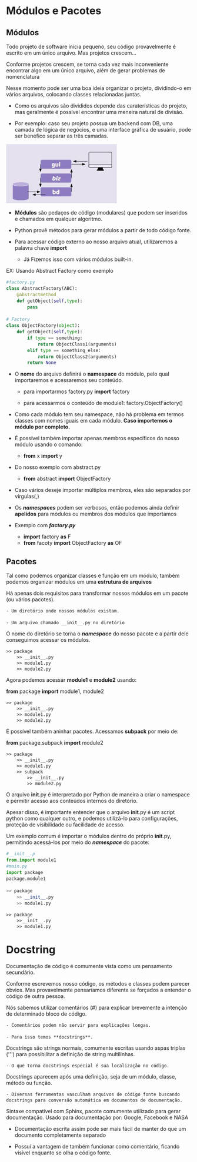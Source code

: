 # Módulos e Pacotes

## Módulos

Todo projeto de software inicia pequeno, seu código provavelmente é escrito em um único arquivo. Mas projetos crescem...

Conforme projetos crescem, se torna cada vez mais inconveniente encontrar algo em um único arquivo, além de gerar problemas de nomenclatura

Nesse momento pode ser uma boa ideia organizar o projeto, dividindo-o em vários arquivos, colocando classes relacionadas juntas.

- Como os arquivos são divididos depende das caraterísticas do projeto, mas geralmente é possível encontrar uma meneira natural de divisão.

- Por exemplo: caso seu projeto possua um backend com DB, uma camada de lógica de negócios, e uma interface gráfica de usuário, pode ser benéfico separar as três camadas.

<img src="/.assets/div.jpg">

- **Módulos** são pedaços de código (modulares) que podem ser inseridos e chamados em qualquer algoritmo.

- Python provê métodos para gerar módulos a partir de todo código fonte.

- Para acessar código externo ao nosso arquivo atual, utilizaremos a palavra chave **import**

    - Já Fizemos isso com vários módulos built-in.

EX: Usando Abstract Factory como exemplo

```python
#factory.py
class AbstractFactory(ABC):
    @abstractmethod
    def getObject(self,type):
        pass

# Factory
class ObjectFactory(object):
    def getObject(self,type):
        if type == something:
            return ObjectClass1(arguments)
        elif type == something_else:
            return ObjectClass2(arguments)
        return None

```

- O **nome** do arquivo definirá o **namespace** do módulo, pelo qual importaremos e acessaremos seu conteúdo.
   
    - para importarmos factory.py
        **import** factory

    - para acessarmos o conteúdo de module1:
        factory.ObjectFactory()

- Como cada módulo tem seu namespace, não há problema em termos classes com nomes iguais em cada módulo. **Caso importemos o módulo por completo.**

- É possível também importar apenas membros específicos do nosso módulo usando o comando:
    - **from** x **import** y

- Do nosso exemplo com abstract.py
    - **from** abstract **import** ObjectFactory

- Caso vários deseje importar múltiplos membros, eles são separados por vírgulas(,)

- Os ***namespaces*** podem ser verbosos, então podemos ainda definir **apelidos** para módulos ou membros dos módulos que importamos

- Exemplo com ***factory.py***
    - **import** factory **as** F
    - **from** facoty **import** ObjectFactory **as** OF


## Pacotes

Tal como podemos organizar classes e função em um módulo, também podemos organizar módulos em uma **estrutura de arquivos**

Há apenas dois requisitos para transformar nossos módulos em um pacote (ou vários pacotes).
    
    - Um diretório onde nossos módulos existam.

    - Um arquivo chamado __init__.py no diretório


O nome do diretório se torna o ***namespace*** do nosso pacote e a partir dele conseguimos acessar os módulos.

``` 
>> package
    >> __init__.py
    >> module1.py
    >> module2.py
```

Agora podemos acessar **module1** e **module2** usando:

**from** package **import** module1, module2

```
>> package
    >> __init__.py
    >> module1.py
    >> module2.py
```

É possível também aninhar pacotes. Acessamos **subpack** por meio de:

**from** package.subpack **import** module2

```
>> package
    >> __init__.py
    >> module1.py
    >> subpack
        >> __init__.py
        >> module2.py
```

O arquivo __init__.py é interpretado por Python de maneira a criar o namespace e permitir acesso aos conteúdos internos do diretório.

Apesar disso, é importante entender que o arquivo __init__.py é um script python como qualquer outro, e podemos utilizá-lo para configurações, proteção de visibilidade ou facilidade de acesso.

Um exemplo comum é importar o módulos dentro do próprio __init__.py, permitindo acessá-los por meio do ***namespace*** do pacote:


```python
#__init__.p
from.import module1
#main.py
import package
package.module1

>> package
    >> __init__.py
    >> module1.py
```
```
>> package
    >>__init__.py
    >> module1.py
```
# Docstring

Documentação de código é comumente vista como um pensamento secundário.

Conforme escrevemos nosso código, os métodos e classes podem parecer óbvios. Mas provavelmente pensaríamos diferente se forçados a entender o código de outra pessoa.

Nós sabemos utilizar comentários (#) para explicar brevemente a intenção de determinado bloco de código.

    - Comentários podem não servir para explicações longas.

    - Para isso temos **docstrings**.

Docstrings são strings normais, comumente escritas usando aspas triplas (''') para possibilitar a definição de string multilinhas.

    - O que torna docstrings especial é sua localização no código.

Docstrings aparecem após uma definição, seja de um módulo, classe, método ou função.

    - Diversas ferramentas vasculham arquivos de código fonte buscando docstrings para conversão automática em documentos de documentação.

Sintaxe compatível com Sphinx, pacote comumente utilizado para gerar documentação. Usado para documentação por: Google, Facebook e NASA

- Documentação escrita assim pode ser mais fácil de manter do que um documento completamente separado

- Possui a vantagem de também funcionar como comentário, ficando visível enquanto se olha o código fonte.
